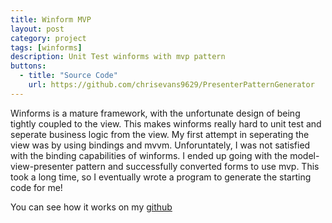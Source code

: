```yaml
---
title: Winform MVP
layout: post
category: project
tags: [winforms]
description: Unit Test winforms with mvp pattern
buttons:
  - title: "Source Code"
    url: https://github.com/chrisevans9629/PresenterPatternGenerator
---
```


Winforms is a mature framework, with the unfortunate design of being tightly coupled to the view.  This makes winforms really hard to unit test and seperate business logic from the view.  My first attempt in seperating the view was by using bindings and mvvm.  Unforuntately, I was not satisfied with the binding capabilities of winforms.  I ended up going with the model-view-presenter pattern and successfully converted forms to use mvp.  This took a long time, so I eventually wrote a program to generate the starting code for me!

You can see how it works on my [github](https://github.com/chrisevans9629/PresenterPatternGenerator)

